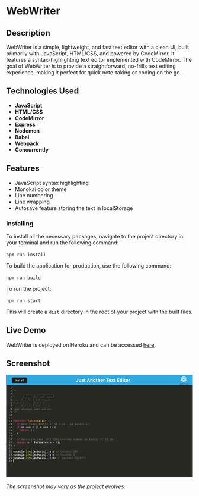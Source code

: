 # WebWriter

## Description

WebWriter is a simple, lightweight, and fast text editor with a clean UI, built primarily with JavaScript, HTML/CSS, and powered by CodeMirror. It features a syntax-highlighting text editor implemented with CodeMirror. The goal of WebWriter is to provide a straightforward, no-frills text editing experience, making it perfect for quick note-taking or coding on the go.

## Technologies Used

- **JavaScript**
- **HTML/CSS**
- **CodeMirror**
- **Express**
- **Nodemon**
- **Babel**
- **Webpack**
- **Concurrently**

## Features

- JavaScript syntax highlighting
- Monokai color theme
- Line numbering
- Line wrapping
- Autosave feature storing the text in localStorage

### Installing

To install all the necessary packages, navigate to the project directory in your terminal and run the following command:

`npm run install`

To build the application for production, use the following command:

`npm run build`

To run the project::

`npm run start`

This will create a `dist` directory in the root of your project with the built files.

## Live Demo

WebWriter is deployed on Heroku and can be accessed [here](https://web-writer.herokuapp.com/).

## Screenshot

![WebWriter Editor](./client/src/images/screenshot.png)

_The screenshot may vary as the project evolves._
